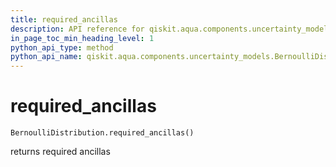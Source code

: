 ```yaml
---
title: required_ancillas
description: API reference for qiskit.aqua.components.uncertainty_models.BernoulliDistribution.required_ancillas
in_page_toc_min_heading_level: 1
python_api_type: method
python_api_name: qiskit.aqua.components.uncertainty_models.BernoulliDistribution.required_ancillas
---
```


# required\_ancillas

<span id="qiskit.aqua.components.uncertainty_models.BernoulliDistribution.required_ancillas" />

`BernoulliDistribution.required_ancillas()`

returns required ancillas


